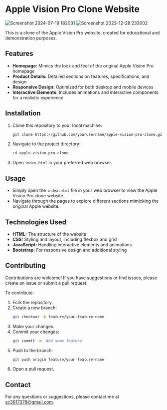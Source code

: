 # Apple Vision Pro Clone Website
![Screenshot 2024-07-19 182031](https://github.com/user-attachments/assets/365188fe-babb-43a2-9c8a-f4935545da0b)
![Screenshot 2023-12-28 233002](https://github.com/user-attachments/assets/71eacd53-e115-4096-8365-8b672be20b37)


This is a clone of the Apple Vision Pro website, created for educational and demonstration purposes.


## Features

- **Homepage:** Mimics the look and feel of the original Apple Vision Pro homepage
- **Product Details:** Detailed sections on features, specifications, and design
- **Responsive Design:** Optimized for both desktop and mobile devices
- **Interactive Elements:** Includes animations and interactive components for a realistic experience

## Installation

1. Clone this repository to your local machine:
    ```sh
    git clone https://github.com/yourusername/apple-vision-pro-clone.git
    ```

2. Navigate to the project directory:
    ```sh
    cd apple-vision-pro-clone
    ```

3. Open `index.html` in your preferred web browser.

## Usage

- Simply open the `index.html` file in your web browser to view the Apple Vision Pro clone website.
- Navigate through the pages to explore different sections mimicking the original Apple website.

## Technologies Used

- **HTML:** The structure of the website
- **CSS:** Styling and layout, including flexbox and grid
- **JavaScript:** Handling interactive elements and animations
- **Bootstrap:** For responsive design and additional styling


## Contributing

Contributions are welcome! If you have suggestions or find issues, please create an issue or submit a pull request.

To contribute:

1. Fork the repository.
2. Create a new branch:
    ```sh
    git checkout -b feature/your-feature-name
    ```
3. Make your changes.
4. Commit your changes:
    ```sh
    git commit -m 'Add some feature'
    ```
5. Push to the branch:
    ```sh
    git push origin feature/your-feature-name
    ```
6. Open a pull request.

## Contact

For any questions or suggestions, please contact me at sc3617378@gmail.com.

